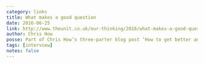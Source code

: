 ```yaml
---
category: links
title: What makes a good question
date: 2016-06-25
link: http://www.theunit.co.uk/our-thinking/2016/what-makes-a-good-question/
author: Chris How
posse: Part of Chris How’s three-parter blog post ’How to get better answers from asking better questions’, this post walks you through 8 top tips for forming better questions for customer and stakeholder interviews, and surveys.
tags: [interview]
notes: false
---
```

